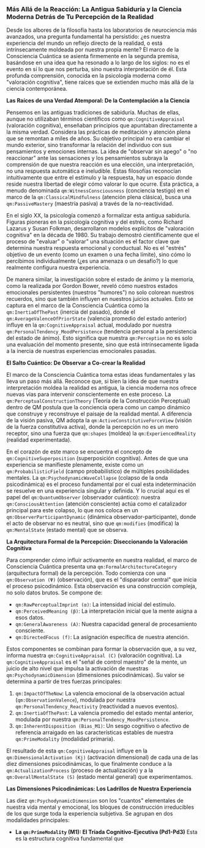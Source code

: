 ### Más Allá de la Reacción: La Antigua Sabiduría y la Ciencia Moderna Detrás de Tu Percepción de la Realidad

Desde los albores de la filosofía hasta los laboratorios de neurociencia más avanzados, una pregunta fundamental ha persistido: ¿es nuestra experiencia del mundo un reflejo directo de la realidad, o está intrínsecamente moldeada por nuestra propia mente? El marco de la Consciencia Cuántica se asienta firmemente en la segunda premisa, basándose en una idea que ha resonado a lo largo de los siglos: no es el evento en sí lo que nos perturba, sino nuestra interpretación de él. Esta profunda comprensión, conocida en la psicología moderna como "valoración cognitiva", tiene raíces que se extienden mucho más allá de la ciencia contemporánea.

**Las Raíces de una Verdad Atemporal: De la Contemplación a la Ciencia**

Pensemos en las antiguas tradiciones de sabiduría. Muchas de ellas, aunque no utilizaban términos científicos como `qm:CognitiveAppraisal` (valoración cognitiva), enseñaban principios que apuntaban directamente a la misma verdad. Considera las prácticas de meditación y atención plena que se remontan a miles de años. Su objetivo principal no era cambiar el mundo exterior, sino transformar la relación del individuo con sus pensamientos y emociones internas. La idea de "observar sin apego" o "no reaccionar" ante las sensaciones y los pensamientos subraya la comprensión de que nuestra reacción es una elección, una interpretación, no una respuesta automática e ineludible. Estas filosofías reconocían intuitivamente que entre el estímulo y la respuesta, hay un espacio donde reside nuestra libertad de elegir cómo valorar lo que ocurre. Esta práctica, a menudo denominada `qm:WitnessConsciousness` (conciencia testigo) en el marco de la `qm:ClassicalMindfulness` (atención plena clásica), busca una `qm:PassiveMastery` (maestría pasiva) a través de la no-reactividad.

En el siglo XX, la psicología comenzó a formalizar esta antigua sabiduría. Figuras pioneras en la psicología cognitiva y del estrés, como Richard Lazarus y Susan Folkman, desarrollaron modelos explícitos de "valoración cognitiva" en la década de 1980. Su trabajo demostró científicamente que el proceso de "evaluar" o "valorar" una situación es el factor clave que determina nuestra respuesta emocional y conductual. No es el "estrés" objetivo de un evento (como un examen o una fecha límite), sino cómo lo percibimos individualmente (¿es una amenaza o un desafío?) lo que realmente configura nuestra experiencia.

De manera similar, la investigación sobre el estado de ánimo y la memoria, como la realizada por Gordon Bower, reveló cómo nuestros estados emocionales persistentes (nuestros "humores") no solo colorean nuestros recuerdos, sino que también influyen en nuestros juicios actuales. Esto se captura en el marco de la Consciencia Cuántica como la `qm:InertiaOfThePast` (inercia del pasado), donde el `qm:AverageValenceOfPriorState` (valencia promedio del estado anterior) influye en la `qm:CognitiveAppraisal` actual, modulado por nuestra `qm:PersonalTendency_MoodPersistence` (tendencia personal a la persistencia del estado de ánimo). Esto significa que nuestra `qm:Perception` no es solo una evaluación del momento presente, sino que está intrínsecamente ligada a la inercia de nuestras experiencias emocionales pasadas.

**El Salto Cuántico: De Observar a Co-crear la Realidad**

El marco de la Consciencia Cuántica toma estas ideas fundamentales y las lleva un paso más allá. Reconoce que, si bien la idea de que nuestra interpretación moldea la realidad es antigua, la ciencia moderna nos ofrece nuevas vías para intervenir conscientemente en este proceso. La `qm:PerceptualConstructionTheory` (Teoría de la Construcción Perceptual) dentro de QM postula que la conciencia opera como un campo dinámico que construye y reconstruye el paisaje de la realidad mental. A diferencia de la visión pasiva, QM adopta la `qm:ActiveConstitutiveForceView` (visión de la fuerza constitutiva activa), donde la percepción no es un mero receptor, sino una fuerza que `qm:shapes` (moldea) la `qm:ExperiencedReality` (realidad experimentada).

En el corazón de este marco se encuentra el concepto de `qm:CognitiveSuperposition` (superposición cognitiva). Antes de que una experiencia se manifieste plenamente, existe como un `qm:ProbabilisticField` (campo probabilístico) de múltiples posibilidades mentales. La `qm:PsychodynamicWaveCollapse` (colapso de la onda psicodinámica) es el proceso fundamental por el cual esta indeterminación se resuelve en una experiencia singular y definida. Y lo crucial aquí es el papel del `qm:QuantumObserver` (observador cuántico): nuestra `qm:ConsciousAttention` (atención consciente) actúa como el catalizador principal para este colapso, lo que nos coloca en un `qm:ObserverParticipantDynamic` (dinámica observador-participante), donde el acto de observar no es neutral, sino que `qm:modifies` (modifica) la `qm:MentalState` (estado mental) que se observa.

**La Arquitectura Formal de la Percepción: Diseccionando la Valoración Cognitiva**

Para comprender cómo influir activamente en nuestra realidad, el marco de Consciencia Cuántica presenta una `qm:FormalArchitectureCategory` (arquitectura formal) de la percepción. Todo comienza con una `qm:Observation (Ψ)` (observación), que es el "disparador central" que inicia el proceso psicodinámico. Esta observación es una construcción compleja, no solo datos brutos. Se compone de:

*   `qm:RawPerceptualImprint (α)`: La intensidad inicial del estímulo.
*   `qm:PerceivedMeaning (β)`: La interpretación inicial que la mente asigna a esos datos.
*   `qm:GeneralAwareness (A)`: Nuestra capacidad general de procesamiento consciente.
*   `qm:DirectedFocus (f)`: La asignación específica de nuestra atención.

Estos componentes se combinan para formar la observación que, a su vez, informa nuestra `qm:CognitiveAppraisal (C)` (valoración cognitiva). La `qm:CognitiveAppraisal` es el "señal de control maestro" de la mente, un juicio de alto nivel que impulsa la activación de nuestras `qm:PsychodynamicDimension` (dimensiones psicodinámicas). Su valor se determina a partir de tres fuerzas principales:

1.  `qm:ImpactOfTheNow`: La valencia emocional de la observación actual (`qm:ObservationValence`), modulada por nuestra `qm:PersonalTendency_Reactivity` (reactividad a nuevos eventos).
2.  `qm:InertiaOfThePast`: La valencia promedio del estado mental anterior, modulada por nuestra `qm:PersonalTendency_MoodPersistence`.
3.  `qm:InherentDisposition (Bias_M1)`: Un sesgo cognitivo o afectivo de referencia arraigado en las características estables de nuestra `qm:PrimeModality` (modalidad primaria).

El resultado de esta `qm:CognitiveAppraisal` influye en la `qm:DimensionalActivation (Kj)` (activación dimensional) de cada una de las diez dimensiones psicodinámicas, lo que finalmente conduce a la `qm:ActualizationProcess` (proceso de actualización) y a la `qm:OverallMentalState (S)` (estado mental general) que experimentamos.

**Las Dimensiones Psicodinámicas: Los Ladrillos de Nuestra Experiencia**

Las diez `qm:PsychodynamicDimension` son los "cuantos" elementales de nuestra vida mental y emocional, los bloques de construcción irreducibles de los que surge toda la experiencia subjetiva. Se agrupan en dos modalidades principales:

*   **La `qm:PrimeModality` (M1): El Tríada Cognitivo-Ejecutiva (Pd1-Pd3)**
    Esta es la estructura cognitiva fundamental que